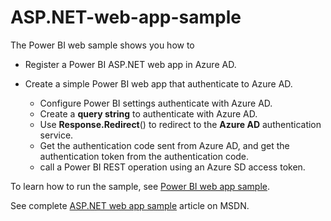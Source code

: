 # ASP.NET-web-app-sample

The Power BI web sample shows you how to

- Register a Power BI ASP.NET web app in Azure AD.
- Create a simple Power BI web app that authenticate to Azure AD.

	- Configure Power BI settings authenticate with Azure AD.
	- Create a **query string** to authenticate with Azure AD.
	- Use **Response.Redirect**() to redirect to the **Azure AD** authentication service. 
	- Get the authentication code sent from Azure AD, and get the authentication token from the authentication code.
	- call a Power BI REST operation using an Azure SD access token.

To learn how to run the sample, see [Power BI web app sample](https://msdn.microsoft.com/en-us/library/mt186158.aspx).

See complete [ASP.NET web app sample](https://msdn.microsoft.com/en-US/library/mt143610.aspx) article on MSDN.
